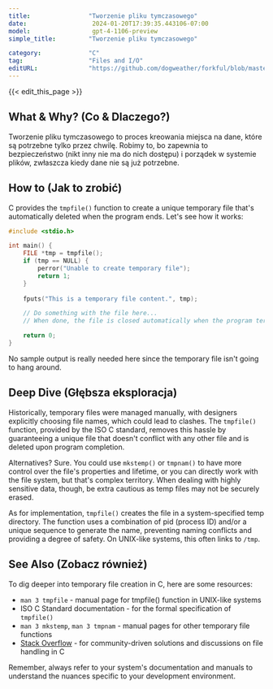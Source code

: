 ```yaml
---
title:                "Tworzenie pliku tymczasowego"
date:                  2024-01-20T17:39:35.443106-07:00
model:                 gpt-4-1106-preview
simple_title:         "Tworzenie pliku tymczasowego"

category:             "C"
tag:                  "Files and I/O"
editURL:              "https://github.com/dogweather/forkful/blob/master/content/pl/c/creating-a-temporary-file.md"
---
```


{{< edit_this_page >}}

## What & Why? (Co & Dlaczego?)
Tworzenie pliku tymczasowego to proces kreowania miejsca na dane, które są potrzebne tylko przez chwilę. Robimy to, bo zapewnia to bezpieczeństwo (nikt inny nie ma do nich dostępu) i porządek w systemie plików, zwłaszcza kiedy dane nie są już potrzebne.

## How to (Jak to zrobić)
C provides the `tmpfile()` function to create a unique temporary file that's automatically deleted when the program ends. Let's see how it works:

```c
#include <stdio.h>

int main() {
    FILE *tmp = tmpfile();
    if (tmp == NULL) {
        perror("Unable to create temporary file");
        return 1;
    }
    
    fputs("This is a temporary file content.", tmp);

    // Do something with the file here...
    // When done, the file is closed automatically when the program terminates

    return 0;
}
```
No sample output is really needed here since the temporary file isn't going to hang around.

## Deep Dive (Głębsza eksploracja)
Historically, temporary files were managed manually, with designers explicitly choosing file names, which could lead to clashes. The `tmpfile()` function, provided by the ISO C standard, removes this hassle by guaranteeing a unique file that doesn't conflict with any other file and is deleted upon program completion.

Alternatives? Sure. You could use `mkstemp()` or `tmpnam()` to have more control over the file's properties and lifetime, or you can directly work with the file system, but that's complex territory. When dealing with highly sensitive data, though, be extra cautious as temp files may not be securely erased.

As for implementation, `tmpfile()` creates the file in a system-specified temp directory. The function uses a combination of pid (process ID) and/or a unique sequence to generate the name, preventing naming conflicts and providing a degree of safety. On UNIX-like systems, this often links to `/tmp`.

## See Also (Zobacz również)
To dig deeper into temporary file creation in C, here are some resources:

- `man 3 tmpfile` - manual page for tmpfile() function in UNIX-like systems
- ISO C Standard documentation - for the formal specification of `tmpfile()`
- `man 3 mkstemp`, `man 3 tmpnam` - manual pages for other temporary file functions
- [Stack Overflow](https://stackoverflow.com) - for community-driven solutions and discussions on file handling in C

Remember, always refer to your system's documentation and manuals to understand the nuances specific to your development environment.
